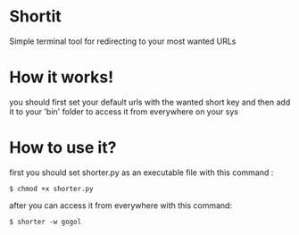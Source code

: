 # Shortit
Simple terminal tool for redirecting to your most wanted URLs 


# How it works!
you should first set your default urls with the wanted short key and then add it to your 'bin' folder to access it from everywhere on your sys 

# How to use it?
first you should set shorter.py as an executable file with this command : 


    $ chmod +x shorter.py

after you can access it from everywhere with this command: 

    $ shorter -w gogol
